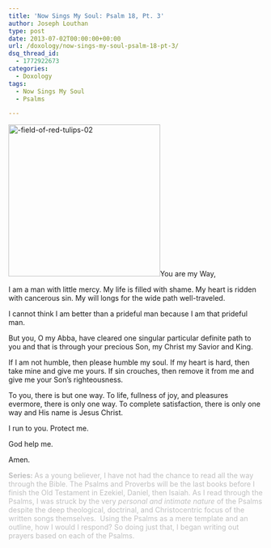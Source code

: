 ```yaml
---
title: 'Now Sings My Soul: Psalm 18, Pt. 3'
author: Joseph Louthan
type: post
date: 2013-07-02T00:00:00+00:00
url: /doxology/now-sings-my-soul-psalm-18-pt-3/
dsq_thread_id:
  - 1772922673
categories:
  - Doxology
tags:
  - Now Sings My Soul
  - Psalms

---
```

<img class="alignright size-thumbnail wp-image-2062" alt="-field-of-red-tulips-02" src="https://i2.wp.com/theologic.us/wp-content/uploads/2013/06/field-of-red-tulips-02.jpg?resize=300%2C300" width="300" height="300" srcset="https://i2.wp.com/theologic.us/wp-content/uploads/2013/06/field-of-red-tulips-02.jpg?resize=300%2C300 300w, https://i2.wp.com/theologic.us/wp-content/uploads/2013/06/field-of-red-tulips-02.jpg?resize=400%2C400 400w, https://i2.wp.com/theologic.us/wp-content/uploads/2013/06/field-of-red-tulips-02.jpg?resize=600%2C600 600w, https://i2.wp.com/theologic.us/wp-content/uploads/2013/06/field-of-red-tulips-02.jpg?w=1024 1024w" sizes="(max-width: 300px) 100vw, 300px" data-recalc-dims="1" />You are my Way,

I am a man with little mercy. My life is filled with shame. My heart is ridden with cancerous sin. My will longs for the wide path well-traveled.

I cannot think I am better than a prideful man because I am that prideful man.

But you, O my Abba, have cleared one singular particular definite path to you and that is through your precious Son, my Christ my Savior and King.

If I am not humble, then please humble my soul. If my heart is hard, then take mine and give me yours. If sin crouches, then remove it from me and give me your Son’s righteousness.

To you, there is but one way. To life, fullness of joy, and pleasures evermore, there is only one way. To complete satisfaction, there is only one way and His name is Jesus Christ.

I run to you. Protect me.

God help me.

Amen.

<span style="color: #c0c0c0;"><strong>Series: </strong>As a young believer, I have not had the chance to read all the way through the Bible. The Psalms and Proverbs will be the last books before I finish the Old Testament in Ezekiel, Daniel, then Isaiah. As I read through the Psalms, I was struck by the very <em>personal and intimate nature</em> of the Psalms despite the deep theological, doctrinal, and Christocentric focus of the written songs themselves.  Using the Psalms as a mere template and an outline, how I would I respond? So doing just that, I began writing out prayers based on each of the Psalms.</span>